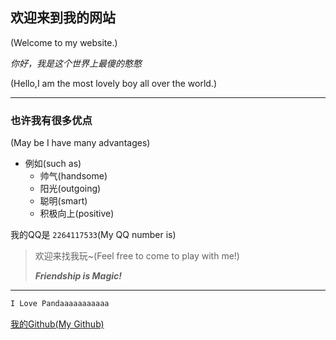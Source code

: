 ## 欢迎来到我的网站

(Welcome to my website.)

*你好，我是这个世界上最傻的憨憨*

(Hello,I am the most lovely boy all over the world.)

---

### 也许我有很多优点

(May be I have many advantages)

- 例如(such as)
  - 帅气(handsome)
  - 阳光(outgoing)
  - 聪明(smart)
  - 积极向上(positive)

我的QQ是 `2264117533`(My QQ number is)

> 欢迎来找我玩~(Feel free to come to play with me!)
> 
> ***Friendship is Magic!***

---

```markdown
I Love Pandaaaaaaaaaaa
```

[我的Github(My Github)](https://github.com/YYYork)
